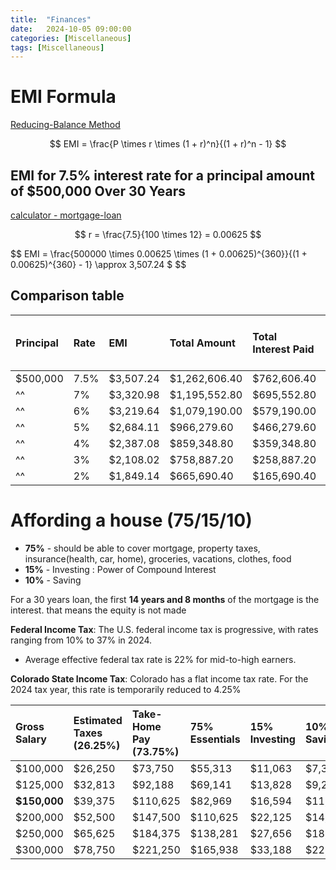 ```yaml
---
title:  "Finances"
date:   2024-10-05 09:00:00
categories: [Miscellaneous] 
tags: [Miscellaneous]
---
```


# EMI Formula
[Reducing-Balance Method](https://corporatefinanceinstitute.com/resources/commercial-lending/equated-monthly-installment-emi)

$$ EMI = \frac{P \times r \times (1 + r)^n}{(1 + r)^n - 1} $$

## EMI for 7.5% interest rate for a principal amount of $500,000 Over 30 Years
[calculator - mortgage-loan](https://www.oakstarbank.com/calculator/mortgage-loan)

$$ r = \frac{7.5}{100 \times 12} = 0.00625 $$

$$ EMI = \frac{500000 \times 0.00625 \times (1 + 0.00625)^{360}}{(1 + 0.00625)^{360} - 1} \approx 3,507.24 $ $$

## Comparison table

| Principal | Rate | EMI       | Total Amount  | Total Interest Paid | Principal % Paid as Interest |
|:----------|:-----|:----------|:--------------|:--------------------|:-----------------------------|
| $500,000  | 7.5% | $3,507.24 | $1,262,606.40 | $762,606.40         | 152.52%                      |
| ^^        | 7%   | $3,320.98 | $1,195,552.80 | $695,552.80         | 139.11%                      |
| ^^        | 6%   | $3,219.64 | $1,079,190.00 | $579,190.00         | 115.84%                      |
| ^^        | 5%   | $2,684.11 | $966,279.60   | $466,279.60         | 93.26%                       |
| ^^        | 4%   | $2,387.08 | $859,348.80   | $359,348.80         | 71.87%                       |
| ^^        | 3%   | $2,108.02 | $758,887.20   | $258,887.20         | 51.78%                       |
| ^^        | 2%   | $1,849.14 | $665,690.40   | $165,690.40         | 33.14%                       |

# Affording a house (75/15/10)
- **75%** - should be able to cover mortgage, property taxes, insurance(health, car, home), groceries, vacations, clothes, food
- **15%** -  Investing : Power of Compound Interest
- **10%** -  Saving

For a 30 years loan, the first **14 years and 8 months** of the mortgage is the interest. that means the equity is not made

**Federal Income Tax**: The U.S. federal income tax is progressive, 
with rates ranging from 10% to 37% in 2024. 
- Average effective federal tax rate is 22% for mid-to-high earners.

**Colorado State Income Tax**: Colorado has a flat income tax rate. 
For the 2024 tax year, this rate is temporarily reduced to 4.25%

| Gross Salary     | Estimated Taxes (26.25%)  | Take-Home Pay (73.75%)   | 75% Essentials | 15% Investing  | 10% Savings   | Max EMI Affordability (50% of Essentials) | Monthly EMI Affordability  |
|:-----------------|:--------------------------|:-------------------------|:---------------|:---------------|:--------------|:------------------------------------------|:---------------------------|
| $100,000         | $26,250                   | $73,750                  | $55,313        | $11,063        | $7,375        | $27,656.25                                | $2,304.69                  |
| $125,000         | $32,813                   | $92,188                  | $69,141        | $13,828        | $9,219        | $34,570.31                                | $2,880.86                  |
| **$150,000**     | $39,375                   | $110,625                 | $82,969        | $16,594        | $11,063       | $41,484.38                                | $3,457.03                  |
| $200,000         | $52,500                   | $147,500                 | $110,625       | $22,125        | $14,750       | $55,312.50                                | $4,609.38                  |
| $250,000         | $65,625                   | $184,375                 | $138,281       | $27,656        | $18,438       | $69,140.62                                | $5,761.72                  |
| $300,000         | $78,750                   | $221,250                 | $165,938       | $33,188        | $22,125       | $82,968.75                                | $6,914.06                  |


